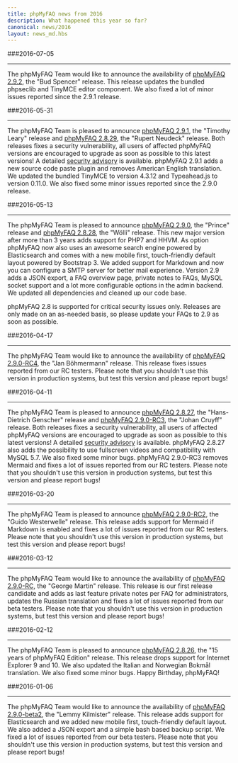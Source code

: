 ```yaml
---
title: phpMyFAQ news from 2016
description: What happened this year so far?
canonical: news/2016
layout: news_md.hbs
---
```


###2016-07-05
* * *
The phpMyFAQ Team would like to announce the availability of [phpMyFAQ 2.9.2](/download), the "Bud Spencer" release.
This release updates the bundled phpseclib and TinyMCE editor component. We also fixed a lot of minor issues reported
since the 2.9.1 release.

###2016-05-31
* * *
The phpMyFAQ Team is pleased to announce [phpMyFAQ 2.9.1](/download), the "Timothy Leary" release and
[phpMyFAQ 2.8.29](/download), the "Rupert Neudeck" release. Both releases fixes a security vulnerability, all users of
affected phpMyFAQ versions are encouraged to upgrade as soon as possible to this latest versions! A detailed
[security advisory](/security/advisory-2016-05-31) is available. phpMyFAQ 2.9.1 adds a new source code paste plugin and
removes American English translation. We updated the bundled TinyMCE to version 4.3.12 and Typeahead.js to version
0.11.0. We also fixed some minor issues reported since the 2.9.0 release.

###2016-05-13
* * *
The phpMyFAQ Team is pleased to announce [phpMyFAQ 2.9.0](/download), the "Prince" release and
[phpMyFAQ 2.8.28](/download), the "Wölli" release. This new major version after more than 3 years adds support for PHP7
and HHVM. As option phpMyFAQ now also uses an awesome search engine powered by Elasticsearch and comes with a new mobile 
first, touch-friendly default layout powered by Bootstrap 3. We added support for Markdown and now you can configure a 
SMTP server for better mail experience. Version 2.9 adds a JSON export, a FAQ overview page, private notes to FAQs, 
MySQL socket support and a lot more configurable options in the admin backend. We updated all dependencies and cleaned 
up our code base.

phpMyFAQ 2.8 is supported for critical security issues only. Releases are only made on an as-needed basis, so please 
update your FAQs to 2.9 as soon as possible.

###2016-04-17
* * *
The phpMyFAQ Team would like to announce the availability of [phpMyFAQ 2.9.0-RC4](/download), the "Jan Böhmermann"
release. This release fixes issues reported from our RC testers. Please note that you shouldn't use this version in
production systems, but test this version and please report bugs!

###2016-04-11
* * *
The phpMyFAQ Team is pleased to announce [phpMyFAQ 2.8.27](/download), the "Hans-Dietrich Genscher" release and
[phpMyFAQ 2.9.0-RC3](/download), the "Johan Cruyff" release. Both releases fixes a security vulnerability, all users of
affected phpMyFAQ versions are encouraged to upgrade as soon as possible to this latest versions! A detailed
[security advisory](/security/advisory-2016-04-11) is available. phpMyFAQ 2.8.27 also adds the possibility to use
fullscreen videos and compatibility with MySQL 5.7. We also fixed some minor bugs. phpMyFAQ 2.9.0-RC3 removes Mermaid
and fixes a lot of issues reported from our RC testers. Please note that you shouldn't use this version in production
systems, but test this version and please report bugs!

###2016-03-20
* * *
The phpMyFAQ Team is pleased to announce [phpMyFAQ 2.9.0-RC2](/download), the "Guido Westerwelle" release. This
release adds support for Mermaid if Markdown is enabled and fixes a lot of issues reported from our RC testers. Please
note that you shouldn't use this version in production systems, but test this version and please report bugs!

###2016-03-12
* * *
The phpMyFAQ Team would like to announce the availability of [phpMyFAQ 2.9.0-RC](/download), the "George Martin"
release. This release is our first release candidate and adds as last feature private notes per FAQ for administrators,
updates the Russian translation and fixes a lot of issues reported from our beta testers. Please note that you shouldn't
use this version in production systems, but test this version and please report bugs!

###2016-02-12
* * *
The phpMyFAQ Team is pleased to announce [phpMyFAQ 2.8.26](/download), the "15 years of phpMyFAQ Edition" release. This
release drops support for Internet Explorer 9 and 10. We also updated the Italian and Norwegian Bokmål translation. We
also fixed some minor bugs. Happy Birthday, phpMyFAQ!

###2016-01-06
* * *
The phpMyFAQ Team would like to announce the availability of [phpMyFAQ 2.9.0-beta2](/download), the "Lemmy Kilmister"
release. This release adds support for Elasticsearch and we added new mobile first, touch-friendly default layout. We
also added a JSON export and a simple bash based backup script. We fixed a lot of issues reported from our beta testers.
Please note that you shouldn't use this version in production systems, but test this version and please report bugs!
